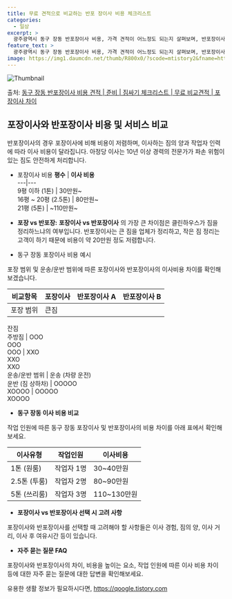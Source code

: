 ```yaml
---
title: 무료 견적으로 비교하는 반포 장이사 비용 체크리스트
categories:
  - 일상
excerpt: >
  광주광역시 동구 장동 반포장이사 비용, 가격 견적이 어느정도 되는지 살펴보며, 반포장이사를 준비함에 있어 짐싸기 준비 체크리스트가 무엇인지 보겠습니다. 마지막으로 포장이사와 차이점을 통해 무료 비교견적으로 어떤 것이 더 합리적인 선택인지 공유 드립니다.동구 장동 포장이사 견적 샘플 보기 👈 클릭동구 장동 포장이사 가격 살펴보기 👈 클릭동구 장동 반포장이사 평균 이사 비용평수동구 장동 평균 이사 비용원룸 이사9평 이하 (1톤)30만원~투룸/쓰리룸 이사16평 ~ 20평 (2.5톤)80만원~쓰리룸 이사21평 (5톤) ~110만원~우리집 무료 이사견적 받기 👈 클릭포장 vs 반포장: 가장 큰 차이점이사할 때 포장과 반포장의 가장 큰 차이점은 클린하우스가 짐을 정리하느냐의 여부입니다.포장이사는 이사 전반을 ..
feature_text: >
  광주광역시 동구 장동 반포장이사 비용, 가격 견적이 어느정도 되는지 살펴보며, 반포장이사를 준비함에 있어 짐싸기 준비 체크리스트가 무엇인지 보겠습니다. 마지막으로 포장이사와 차이점을 통해 무료 비교견적으로 어떤 것이 더 합리적인 선택인지 공유 드립니다.동구 장동 포장이사 견적 샘플 보기 👈 클릭동구 장동 포장이사 가격 살펴보기 👈 클릭동구 장동 반포장이사 평균 이사 비용평수동구 장동 평균 이사 비용원룸 이사9평 이하 (1톤)30만원~투룸/쓰리룸 이사16평 ~ 20평 (2.5톤)80만원~쓰리룸 이사21평 (5톤) ~110만원~우리집 무료 이사견적 받기 👈 클릭포장 vs 반포장: 가장 큰 차이점이사할 때 포장과 반포장의 가장 큰 차이점은 클린하우스가 짐을 정리하느냐의 여부입니다.포장이사는 이사 전반을 ..
image: https://img1.daumcdn.net/thumb/R800x0/?scode=mtistory2&fname=https%3A%2F%2Fblog.kakaocdn.net%2Fdn%2FCALtf%2FbtsHdfgBfI8%2FnIZ7QZt78T6sJYGpOkBB8k%2Fimg.webp
---
```


![Thumbnail](https://img1.daumcdn.net/thumb/R800x0/?scode=mtistory2&fname=https%3A%2F%2Fblog.kakaocdn.net%2Fdn%2FCALtf%2FbtsHdfgBfI8%2FnIZ7QZt78T6sJYGpOkBB8k%2Fimg.webp)

<p>출처: <a href="https://qoogle.tistory.com/9538" rel="dofollow">동구 장동 반포장이사 비용 견적 | 준비 | 짐싸기 체크리스트 | 무료 비교견적 | 포장이사 차이</a> </p>

## 포장이사와 반포장이사 비용 및 서비스 비교



반포장이사의 경우 포장이사에 비해 비용이 저렴하며, 이사하는 짐의 양과 작업자 인력에 따라 이사 비용이 달라집니다. 아정당 이사는 10년
이상 경력의 전문가가 파손 위험이 있는 짐도 안전하게 처리합니다.

  * 포장이사 비용
**평수** | **이사 비용**  
---|---  
9평 이하 (1톤) | 30만원~  
16평 ~ 20평 (2.5톤) | 80만원~  
21평 (5톤) | ~110만원~  
  


  * **포장 vs 반포장:**
**포장이사 vs 반포장이사** 의 가장 큰 차이점은 클린하우스가 짐을 정리하느냐의 여부입니다. 반포장이사는 큰 짐을 업체가 정리하고, 작은
짐 정리는 고객이 하기 때문에 비용이 약 20만원 정도 저렴합니다.



  * 동구 장동 포장이사 비용 예시

포장 범위 및 운송/운반 범위에 따른 포장이사와 반포장이사의 이사비용 차이를 확인해보겠습니다.

**비교항목** | **포장이사** | **반포장이사 A** | **반포장이사 B**  
---|---|---|---  
포장 범위 | 큰짐  
잔짐  
주방짐 | OOO  
OOO  
OOO | XXO  
XXO  
XXO  
운송/운반 범위 | 운송 (차량 운전)  
운반 (짐 상하차) | OOOOO  
XOOOO | OOOOO  
XOOOO  
  


  * **동구 장동 이사 비용 비교**

작업 인원에 따른 동구 장동 포장이사 및 반포장이사의 비용 차이를 아래 표에서 확인해보세요.

**이사유형** | **작업인원** | **이사비용**  
---|---|---  
1톤 (원룸) | 작업자 1명 | 30~40만원  
2.5톤 (투룸) | 작업자 2명 | 80~90만원  
5톤 (쓰리룸) | 작업자 3명 | 110~130만원  
  


  * **포장이사 vs 반포장이사 선택 시 고려 사항**

포장이사와 반포장이사를 선택할 때 고려해야 할 사항들은 이사 경험, 짐의 양, 이사 거리, 이사 후 여유시간 등이 있습니다.



  * **자주 묻는 질문 FAQ**

포장이사와 반포장이사의 차이, 비용을 높이는 요소, 작업 인원에 따른 이사 비용 차이 등에 대한 자주 묻는 질문에 대한 답변을 확인해보세요.



 

유용한 생활 정보가 필요하시다면, <a href="https://qoogle.tistory.com" rel="dofollow">https://qoogle.tistory.com</a>



